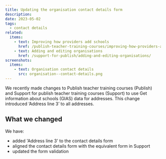 ```yaml
---
title: Updating the organisation contact details form
description:
date: 2023-05-02
tags:
  - contact details
related:
  items:
    - text: Improving how providers add schools
      href: /publish-teacher-training-courses/improving-how-providers-add-schools/
    - text: Adding and editing organisations
      href: /support-for-publish/adding-and-editing-organisations/
screenshots:
  items:
    - text: Organisation contact details
      src: organisation--contact-details.png
---
```


We recently made changes to Publish teacher training courses (Publish) and Support for publish teacher training courses (Support) to use Get information about schools (GIAS) data for addresses. This change introduced ‘Address line 3’ to all addresses.

## What we changed

We have:

- added 'Address line 3' to the contact details form
- aligned the contact details form with the equivalent form in Support
- updated the form validation
